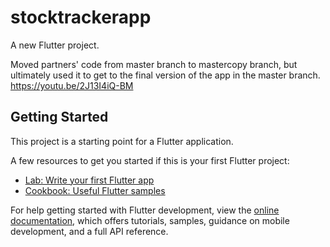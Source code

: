 # stocktrackerapp

A new Flutter project.

Moved partners' code from master branch to mastercopy branch, but ultimately used it to get to the final version of the app in the master branch.
https://youtu.be/2J13I4iQ-BM
## Getting Started

This project is a starting point for a Flutter application.

A few resources to get you started if this is your first Flutter project:

- [Lab: Write your first Flutter app](https://docs.flutter.dev/get-started/codelab)
- [Cookbook: Useful Flutter samples](https://docs.flutter.dev/cookbook)

For help getting started with Flutter development, view the
[online documentation](https://docs.flutter.dev/), which offers tutorials,
samples, guidance on mobile development, and a full API reference.
